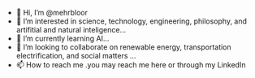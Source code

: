 - 👋 Hi, I’m @mehrbloor
- 👀 I’m interested in science, technology, engineering, philosophy, and artifitial and natural inteligence...
- 🌱 I’m currently learning AI...
- 💞️ I’m looking to collaborate on renewable energy, transportation electrification, and social matters ...
- 📫 How to reach me .you may reach me here or through my LinkedIn

<!---
mehrbloor/mehrbloor is a ✨ special ✨ repository because its `README.md` (this file) appears on your GitHub profile.
You can click the Preview link to take a look at your changes.
--->
